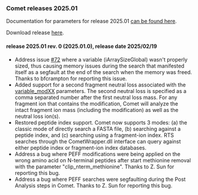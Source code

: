 ### Comet releases 2025.01

Documentation for parameters for release 2025.01 [can be found 
here](/Comet/parameters/parameters_202501/).

Download release [here](https://github.com/UWPR/Comet/releases).

#### release 2025.01 rev. 0 (2025.01.0), release date 2025/02/19

- Address issue [#72](https://github.com/UWPR/Comet/issues/72) where a variable (iArraySizeGlobal) wasn't properly sized, thus causing memory issues during the search that manifested itself as a segfault at the end of the search when the memory was freed. Thanks to bfcrampton for reporting this issue.
- Added support for a second fragment neutral loss associated with the [variable_modXX](https://uwpr.github.io/Comet/parameters/parameters_202501/variable_modXX.html) parameters. The second neutral loss is specified as a comma separated number after the first neutral loss mass. For any fragment ion that contains the modification, Comet will analyze the intact fragment ion mass (including the modification) as well as the neutral loss ion(s).
- Restored peptide index support. Comet now supports 3 modes: (a) the classic mode of directly search a FASTA file, (b) searching against a peptide index, and (c) searching using a fragment-ion index.  RTS searches through the CometWrapper.dll interface can query against either peptide index or fragment-ion index databases.
- Address a bug where PEFF modifications were being applied on the wrong amino acid on N-terminal peptides after start methionine removal with the parameter "clip_nterm_methionine". Thanks to Z. Sun for reporting this bug.
- Address a bug where PEFF searches were segfaulting during the Post Analysis steps in Comet. Thanks to Z. Sun for reporting this bug.
